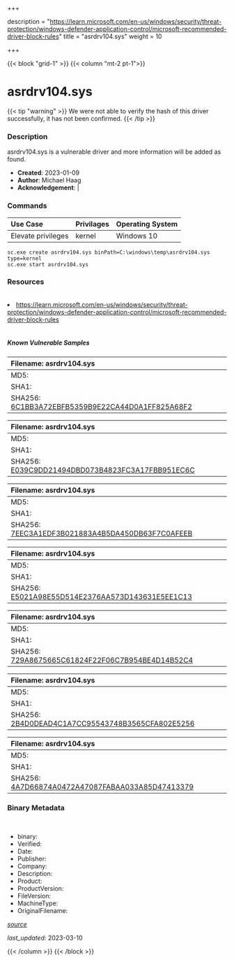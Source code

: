 +++

description = "https://learn.microsoft.com/en-us/windows/security/threat-protection/windows-defender-application-control/microsoft-recommended-driver-block-rules"
title = "asrdrv104.sys"
weight = 10

+++


{{< block "grid-1" >}}
{{< column "mt-2 pt-1">}}




# asrdrv104.sys 


{{< tip "warning" >}}
We were not able to verify the hash of this driver successfully, it has not been confirmed.
{{< /tip >}}




### Description


asrdrv104.sys is a vulnerable driver and more information will be added as found.


- **Created**: 2023-01-09
- **Author**: Michael Haag
- **Acknowledgement**:  | [](https://twitter.com/)

### Commands

| Use Case | Privilages | Operating System | 
|:---- | ---- | ---- |
| Elevate privileges | kernel | Windows 10 |

```
sc.exe create asrdrv104.sys binPath=C:\windows\temp\asrdrv104.sys type=kernel
sc.exe start asrdrv104.sys
```

### Resources
<br>


<li><a href=" https://learn.microsoft.com/en-us/windows/security/threat-protection/windows-defender-application-control/microsoft-recommended-driver-block-rules"> https://learn.microsoft.com/en-us/windows/security/threat-protection/windows-defender-application-control/microsoft-recommended-driver-block-rules</a></li>


<br>


##### Known Vulnerable Samples

| Filename: asrdrv104.sys |
|:---- |
|MD5: <a href="https://www.virustotal.com/gui/file/{&#39;Filename&#39;: &#39;asrdrv104.sys&#39;, &#39;MD5&#39;: &#39;&#39;, &#39;SHA1&#39;: &#39;&#39;, &#39;SHA256&#39;: &#39;6C1BB3A72EBFB5359B9E22CA44D0A1FF825A68F2&#39;}"></a>|
|SHA1: <a href="https://www.virustotal.com/gui/file/{&#39;Filename&#39;: &#39;asrdrv104.sys&#39;, &#39;MD5&#39;: &#39;&#39;, &#39;SHA1&#39;: &#39;&#39;, &#39;SHA256&#39;: &#39;6C1BB3A72EBFB5359B9E22CA44D0A1FF825A68F2&#39;}"></a>|
|SHA256: <a href="https://www.virustotal.com/gui/file/{&#39;Filename&#39;: &#39;asrdrv104.sys&#39;, &#39;MD5&#39;: &#39;&#39;, &#39;SHA1&#39;: &#39;&#39;, &#39;SHA256&#39;: &#39;6C1BB3A72EBFB5359B9E22CA44D0A1FF825A68F2&#39;}">6C1BB3A72EBFB5359B9E22CA44D0A1FF825A68F2</a>|

| Filename: asrdrv104.sys |
|:---- |
|MD5: <a href="https://www.virustotal.com/gui/file/{&#39;Filename&#39;: &#39;asrdrv104.sys&#39;, &#39;MD5&#39;: &#39;&#39;, &#39;SHA1&#39;: &#39;&#39;, &#39;SHA256&#39;: &#39;E039C9DD21494DBD073B4823FC3A17FBB951EC6C&#39;}"></a>|
|SHA1: <a href="https://www.virustotal.com/gui/file/{&#39;Filename&#39;: &#39;asrdrv104.sys&#39;, &#39;MD5&#39;: &#39;&#39;, &#39;SHA1&#39;: &#39;&#39;, &#39;SHA256&#39;: &#39;E039C9DD21494DBD073B4823FC3A17FBB951EC6C&#39;}"></a>|
|SHA256: <a href="https://www.virustotal.com/gui/file/{&#39;Filename&#39;: &#39;asrdrv104.sys&#39;, &#39;MD5&#39;: &#39;&#39;, &#39;SHA1&#39;: &#39;&#39;, &#39;SHA256&#39;: &#39;E039C9DD21494DBD073B4823FC3A17FBB951EC6C&#39;}">E039C9DD21494DBD073B4823FC3A17FBB951EC6C</a>|

| Filename: asrdrv104.sys |
|:---- |
|MD5: <a href="https://www.virustotal.com/gui/file/{&#39;Filename&#39;: &#39;asrdrv104.sys&#39;, &#39;MD5&#39;: &#39;&#39;, &#39;SHA1&#39;: &#39;&#39;, &#39;SHA256&#39;: &#39;7EEC3A1EDF3B021883A4B5DA450DB63F7C0AFEEB&#39;}"></a>|
|SHA1: <a href="https://www.virustotal.com/gui/file/{&#39;Filename&#39;: &#39;asrdrv104.sys&#39;, &#39;MD5&#39;: &#39;&#39;, &#39;SHA1&#39;: &#39;&#39;, &#39;SHA256&#39;: &#39;7EEC3A1EDF3B021883A4B5DA450DB63F7C0AFEEB&#39;}"></a>|
|SHA256: <a href="https://www.virustotal.com/gui/file/{&#39;Filename&#39;: &#39;asrdrv104.sys&#39;, &#39;MD5&#39;: &#39;&#39;, &#39;SHA1&#39;: &#39;&#39;, &#39;SHA256&#39;: &#39;7EEC3A1EDF3B021883A4B5DA450DB63F7C0AFEEB&#39;}">7EEC3A1EDF3B021883A4B5DA450DB63F7C0AFEEB</a>|

| Filename: asrdrv104.sys |
|:---- |
|MD5: <a href="https://www.virustotal.com/gui/file/{&#39;Filename&#39;: &#39;asrdrv104.sys&#39;, &#39;MD5&#39;: &#39;&#39;, &#39;SHA1&#39;: &#39;&#39;, &#39;SHA256&#39;: &#39;E5021A98E55D514E2376AA573D143631E5EE1C13&#39;}"></a>|
|SHA1: <a href="https://www.virustotal.com/gui/file/{&#39;Filename&#39;: &#39;asrdrv104.sys&#39;, &#39;MD5&#39;: &#39;&#39;, &#39;SHA1&#39;: &#39;&#39;, &#39;SHA256&#39;: &#39;E5021A98E55D514E2376AA573D143631E5EE1C13&#39;}"></a>|
|SHA256: <a href="https://www.virustotal.com/gui/file/{&#39;Filename&#39;: &#39;asrdrv104.sys&#39;, &#39;MD5&#39;: &#39;&#39;, &#39;SHA1&#39;: &#39;&#39;, &#39;SHA256&#39;: &#39;E5021A98E55D514E2376AA573D143631E5EE1C13&#39;}">E5021A98E55D514E2376AA573D143631E5EE1C13</a>|

| Filename: asrdrv104.sys |
|:---- |
|MD5: <a href="https://www.virustotal.com/gui/file/{&#39;Filename&#39;: &#39;asrdrv104.sys&#39;, &#39;MD5&#39;: &#39;&#39;, &#39;SHA1&#39;: &#39;&#39;, &#39;SHA256&#39;: &#39;729A8675665C61824F22F06C7B954BE4D14B52C4&#39;}"></a>|
|SHA1: <a href="https://www.virustotal.com/gui/file/{&#39;Filename&#39;: &#39;asrdrv104.sys&#39;, &#39;MD5&#39;: &#39;&#39;, &#39;SHA1&#39;: &#39;&#39;, &#39;SHA256&#39;: &#39;729A8675665C61824F22F06C7B954BE4D14B52C4&#39;}"></a>|
|SHA256: <a href="https://www.virustotal.com/gui/file/{&#39;Filename&#39;: &#39;asrdrv104.sys&#39;, &#39;MD5&#39;: &#39;&#39;, &#39;SHA1&#39;: &#39;&#39;, &#39;SHA256&#39;: &#39;729A8675665C61824F22F06C7B954BE4D14B52C4&#39;}">729A8675665C61824F22F06C7B954BE4D14B52C4</a>|

| Filename: asrdrv104.sys |
|:---- |
|MD5: <a href="https://www.virustotal.com/gui/file/{&#39;Filename&#39;: &#39;asrdrv104.sys&#39;, &#39;MD5&#39;: &#39;&#39;, &#39;SHA1&#39;: &#39;&#39;, &#39;SHA256&#39;: &#39;2B4D0DEAD4C1A7CC95543748B3565CFA802E5256&#39;}"></a>|
|SHA1: <a href="https://www.virustotal.com/gui/file/{&#39;Filename&#39;: &#39;asrdrv104.sys&#39;, &#39;MD5&#39;: &#39;&#39;, &#39;SHA1&#39;: &#39;&#39;, &#39;SHA256&#39;: &#39;2B4D0DEAD4C1A7CC95543748B3565CFA802E5256&#39;}"></a>|
|SHA256: <a href="https://www.virustotal.com/gui/file/{&#39;Filename&#39;: &#39;asrdrv104.sys&#39;, &#39;MD5&#39;: &#39;&#39;, &#39;SHA1&#39;: &#39;&#39;, &#39;SHA256&#39;: &#39;2B4D0DEAD4C1A7CC95543748B3565CFA802E5256&#39;}">2B4D0DEAD4C1A7CC95543748B3565CFA802E5256</a>|

| Filename: asrdrv104.sys |
|:---- |
|MD5: <a href="https://www.virustotal.com/gui/file/{&#39;Filename&#39;: &#39;asrdrv104.sys&#39;, &#39;MD5&#39;: &#39;&#39;, &#39;SHA1&#39;: &#39;&#39;, &#39;SHA256&#39;: &#39;4A7D66874A0472A47087FABAA033A85D47413379&#39;}"></a>|
|SHA1: <a href="https://www.virustotal.com/gui/file/{&#39;Filename&#39;: &#39;asrdrv104.sys&#39;, &#39;MD5&#39;: &#39;&#39;, &#39;SHA1&#39;: &#39;&#39;, &#39;SHA256&#39;: &#39;4A7D66874A0472A47087FABAA033A85D47413379&#39;}"></a>|
|SHA256: <a href="https://www.virustotal.com/gui/file/{&#39;Filename&#39;: &#39;asrdrv104.sys&#39;, &#39;MD5&#39;: &#39;&#39;, &#39;SHA1&#39;: &#39;&#39;, &#39;SHA256&#39;: &#39;4A7D66874A0472A47087FABAA033A85D47413379&#39;}">4A7D66874A0472A47087FABAA033A85D47413379</a>|




### Binary Metadata
<br>

- binary: 
- Verified: 
- Date: 
- Publisher: 
- Company: 
- Description: 
- Product: 
- ProductVersion: 
- FileVersion: 
- MachineType: 
- OriginalFilename: 

[*source*](https://github.com/magicsword-io/LOLDrivers/tree/main/yaml/asrdrv104.sys.yml)

*last_updated:* 2023-03-10


{{< /column >}}
{{< /block >}}
